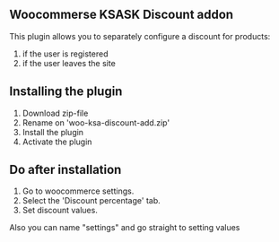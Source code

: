 ## Woocommerse KSASK Discount addon

This plugin allows you to separately configure a discount for products:

1. if the user is registered
2. if the user leaves the site

## Installing the plugin

1. Download zip-file
2. Rename on 'woo-ksa-discount-add.zip'
3. Install the plugin 
4. Activate the plugin

## Do after installation

1. Go to woocommerce settings.
2. Select the 'Discount percentage' tab.
3. Set discount values.
   
Also you can name "settings" and go straight to setting values

